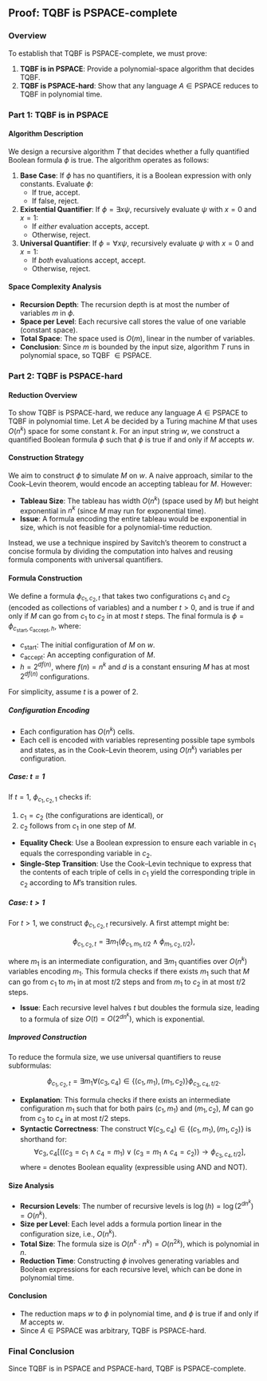 ## Proof: TQBF is PSPACE-complete

### Overview

To establish that TQBF is PSPACE-complete, we must prove:

1. **TQBF is in PSPACE**: Provide a polynomial-space algorithm that decides TQBF.
2. **TQBF is PSPACE-hard**: Show that any language $A \in \text{PSPACE}$ reduces to TQBF in polynomial time.

### Part 1: TQBF is in PSPACE

#### Algorithm Description

We design a recursive algorithm $T$ that decides whether a fully quantified Boolean formula $\phi$ is true. The algorithm operates as follows:

1. **Base Case**: If $\phi$ has no quantifiers, it is a Boolean expression with only constants. Evaluate $\phi$:
   - If true, accept.
   - If false, reject.
2. **Existential Quantifier**: If $\phi = \exists x \psi$, recursively evaluate $\psi$ with $x = 0$ and $x = 1$:
   - If *either* evaluation accepts, accept.
   - Otherwise, reject.
3. **Universal Quantifier**: If $\phi = \forall x \psi$, recursively evaluate $\psi$ with $x = 0$ and $x = 1$:
   - If *both* evaluations accept, accept.
   - Otherwise, reject.

#### Space Complexity Analysis

- **Recursion Depth**: The recursion depth is at most the number of variables $m$ in $\phi$.
- **Space per Level**: Each recursive call stores the value of one variable (constant space).
- **Total Space**: The space used is $O(m)$, linear in the number of variables.
- **Conclusion**: Since $m$ is bounded by the input size, algorithm $T$ runs in polynomial space, so TQBF $\in \text{PSPACE}$.

### Part 2: TQBF is PSPACE-hard

#### Reduction Overview

To show TQBF is PSPACE-hard, we reduce any language $A \in \text{PSPACE}$ to TQBF in polynomial time. Let $A$ be decided by a Turing machine $M$ that uses $O(n^k)$ space for some constant $k$. For an input string $w$, we construct a quantified Boolean formula $\phi$ such that $\phi$ is true if and only if $M$ accepts $w$.

#### Construction Strategy

We aim to construct $\phi$ to simulate $M$ on $w$. A naive approach, similar to the Cook–Levin theorem, would encode an accepting tableau for $M$. However:

- **Tableau Size**: The tableau has width $O(n^k)$ (space used by $M$) but height exponential in $n^k$ (since $M$ may run for exponential time).
- **Issue**: A formula encoding the entire tableau would be exponential in size, which is not feasible for a polynomial-time reduction.

Instead, we use a technique inspired by Savitch’s theorem to construct a concise formula by dividing the computation into halves and reusing formula components with universal quantifiers.

#### Formula Construction

We define a formula $\phi_{c_1, c_2, t}$ that takes two configurations $c_1$ and $c_2$ (encoded as collections of variables) and a number $t > 0$, and is true if and only if $M$ can go from $c_1$ to $c_2$ in at most $t$ steps. The final formula is $\phi = \phi_{c_{\text{start}}, c_{\text{accept}}, h}$, where:

- $c_{\text{start}}$: The initial configuration of $M$ on $w$.
- $c_{\text{accept}}$: An accepting configuration of $M$.
- $h = 2^{d f(n)}$, where $f(n) = n^k$ and $d$ is a constant ensuring $M$ has at most $2^{d f(n)}$ configurations.

For simplicity, assume $t$ is a power of 2.

##### Configuration Encoding

- Each configuration has $O(n^k)$ cells.
- Each cell is encoded with variables representing possible tape symbols and states, as in the Cook–Levin theorem, using $O(n^k)$ variables per configuration.

##### Case: $t = 1$

If $t = 1$, $\phi_{c_1, c_2, 1}$ checks if:

1. $c_1 = c_2$ (the configurations are identical), or
2. $c_2$ follows from $c_1$ in one step of $M$.

- **Equality Check**: Use a Boolean expression to ensure each variable in $c_1$ equals the corresponding variable in $c_2$.
- **Single-Step Transition**: Use the Cook–Levin technique to express that the contents of each triple of cells in $c_1$ yield the corresponding triple in $c_2$ according to $M$’s transition rules.

##### Case: $t > 1$

For $t > 1$, we construct $\phi_{c_1, c_2, t}$ recursively. A first attempt might be:

$$
\phi_{c_1, c_2, t} = \exists m_1 \left( \phi_{c_1, m_1, t/2} \wedge \phi_{m_1, c_2, t/2} \right),
$$

where $m_1$ is an intermediate configuration, and $\exists m_1$ quantifies over $O(n^k)$ variables encoding $m_1$. This formula checks if there exists $m_1$ such that $M$ can go from $c_1$ to $m_1$ in at most $t/2$ steps and from $m_1$ to $c_2$ in at most $t/2$ steps.

- **Issue**: Each recursive level halves $t$ but doubles the formula size, leading to a formula of size $O(t) = O(2^{d n^k})$, which is exponential.

##### Improved Construction

To reduce the formula size, we use universal quantifiers to reuse subformulas:

$$
\phi_{c_1, c_2, t} = \exists m_1 \forall (c_3, c_4) \in \{(c_1, m_1), (m_1, c_2)\} \phi_{c_3, c_4, t/2}.
$$

- **Explanation**: This formula checks if there exists an intermediate configuration $m_1$ such that for both pairs $(c_1, m_1)$ and $(m_1, c_2)$, $M$ can go from $c_3$ to $c_4$ in at most $t/2$ steps.
- **Syntactic Correctness**: The construct $\forall (c_3, c_4) \in \{(c_1, m_1), (m_1, c_2)\}$ is shorthand for:
  $$
  \forall c_3, c_4 \left[ ((c_3 = c_1 \wedge c_4 = m_1) \vee (c_3 = m_1 \wedge c_4 = c_2)) \rightarrow \phi_{c_3, c_4, t/2} \right],
  $$
  where $=$ denotes Boolean equality (expressible using AND and NOT).

#### Size Analysis

- **Recursion Levels**: The number of recursive levels is $\log(h) = \log(2^{d n^k}) = O(n^k)$.
- **Size per Level**: Each level adds a formula portion linear in the configuration size, i.e., $O(n^k)$.
- **Total Size**: The formula size is $O(n^k \cdot n^k) = O(n^{2k})$, which is polynomial in $n$.
- **Reduction Time**: Constructing $\phi$ involves generating variables and Boolean expressions for each recursive level, which can be done in polynomial time.

#### Conclusion

- The reduction maps $w$ to $\phi$ in polynomial time, and $\phi$ is true if and only if $M$ accepts $w$.
- Since $A \in \text{PSPACE}$ was arbitrary, TQBF is PSPACE-hard.

### Final Conclusion

Since TQBF is in PSPACE and PSPACE-hard, TQBF is PSPACE-complete.

